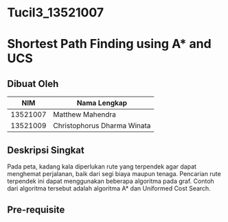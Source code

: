 # Tucil3_13521007
# Shortest Path Finding using A* and UCS
## Dibuat Oleh
| NIM | Nama Lengkap |
| --- | ------------ |
| 13521007 | Matthew Mahendra |
| 13521009 | Christophorus Dharma Winata |

## Deskripsi Singkat
Pada peta, kadang kala diperlukan rute yang terpendek agar dapat menghemat perjalanan, baik dari segi biaya maupun tenaga. Pencarian rute terpendek ini dapat menggunakan beberapa algoritma pada graf. Contoh dari algoritma tersebut adalah algoritma A* dan Uniformed Cost Search.

## Pre-requisite

